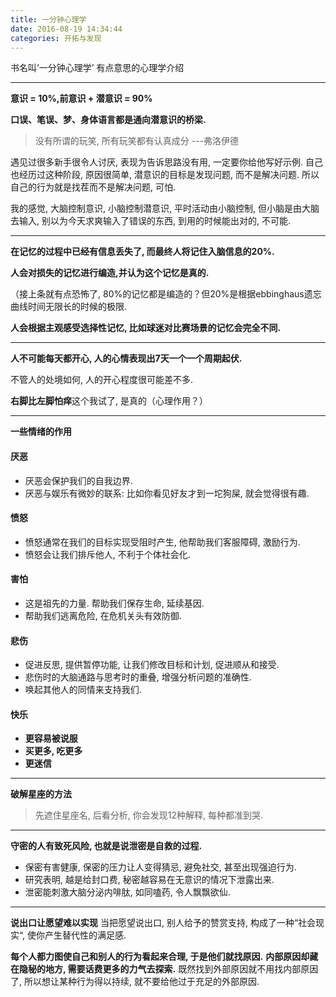 ```yaml
---
title: 一分钟心理学
date: 2016-08-19 14:34:44
categories: 开拓与发现
---
```

书名叫‘一分钟心理学’ 有点意思的心理学介绍
<!--more-->

---

**意识 = 10%,前意识 + 潜意识 = 90%**

**口误、笔误、梦、身体语言都是通向潜意识的桥梁.**

> 没有所谓的玩笑, 所有玩笑都有认真成分 ---弗洛伊德



遇见过很多新手很令人讨厌, 表现为告诉思路没有用, 一定要你给他写好示例.
自己也经历过这种阶段, 原因很简单, 潜意识的目标是发现问题, 而不是解决问题.
所以自己的行为就是找茬而不是解决问题, 可怕.


我的感觉, 大脑控制意识, 小脑控制潜意识, 平时活动由小脑控制, 但小脑是由大脑去输入, 别以为今天求爽输入了错误的东西, 到用的时候能出对的, 不可能.


---

**在记忆的过程中已经有信息丢失了, 而最终人将记住入脑信息的20%.**

**人会对损失的记忆进行编造,并认为这个记忆是真的.**

（接上条就有点恐怖了, 80%的记忆都是编造的？但20%是根据ebbinghaus遗忘曲线时间无限长的时候的极限.

**人会根据主观感受选择性记忆, 比如球迷对比赛场景的记忆会完全不同.**

---

**人不可能每天都开心, 人的心情表现出7天一个一个周期起伏.**

不管人的处境如何, 人的开心程度很可能差不多.

**右脚比左脚怕痒**这个我试了, 是真的（心理作用？）

---

**一些情绪的作用**

#### 厌恶
+ 厌恶会保护我们的自我边界.
+ 厌恶与娱乐有微妙的联系:  比如你看见好友才到一坨狗屎, 就会觉得很有趣.

#### 愤怒
+ 愤怒通常在我们的目标实现受阻时产生, 他帮助我们客服障碍, 激励行为.
+ 愤怒会让我们排斥他人, 不利于个体社会化.

#### 害怕
+ 这是祖先的力量. 帮助我们保存生命, 延续基因.
+ 帮助我们逃离危险, 在危机关头有效防御.

#### 悲伤
+ 促进反思, 提供暂停功能, 让我们修改目标和计划, 促进顺从和接受.
+ 悲伤时的大脑通路与思考时的重叠, 增强分析问题的准确性.
+ 唤起其他人的同情来支持我们.

#### 快乐
+ **更容易被说服**
+ **买更多, 吃更多**
+ **更迷信**

---

**破解星座的方法**
> 先遮住星座名, 后看分析, 你会发现12种解释, 每种都准到哭.

---

**守密的人有致死风险, 也就是说泄密是自救的过程.**

+ 保密有害健康, 保密的压力让人变得猜忌, 避免社交, 甚至出现强迫行为.
+ 研究表明, 越是给封口费, 秘密越容易在无意识的情况下泄露出来.
+ 泄密能刺激大脑分泌内啡肽, 如同嗑药, 令人飘飘欲仙.

---

**说出口让愿望难以实现**
当把愿望说出口, 别人给予的赞赏支持, 构成了一种“社会现实“, 使你产生替代性的满足感.

**每个人都力图使自己和别人的行为看起来合理, 于是他们就找原因.**
**内部原因却藏在隐秘的地方, 需要话费更多的力气去探索.**
既然找到外部原因就不用找内部原因了, 所以想让某种行为得以持续, 就不要给他过于充足的外部原因.


 

